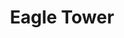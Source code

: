 ---
pid: FS107
title: Eagle Tower
location_transcription: Washington Square
zipcode: '30075'
outside_phl: 'Roswell GA '
neighborhood: 
age: '24'
age_range: 20-29
instagram: 
image_file_name: FS_107.jpg
proposal_transcription: red brick tower with astronomical clock
topic: Architecture,Technology
topic_summary: 0, 0
type: Building,Park
keywords_other: science
credit: Jorge
image_labels: 
twitter: 
facebook: 
permalink: "/monuments/fs107/"
layout: item-page
---
